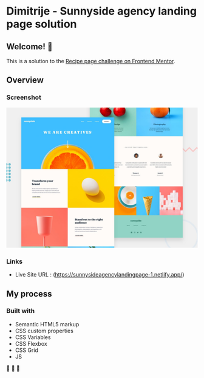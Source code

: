 # Dimitrije - Sunnyside agency landing page solution

## Welcome! 👋

This is a solution to the [Recipe page challenge on Frontend Mentor](https://www.frontendmentor.io/challenges/sunnyside-agency-landing-page-7yVs3B6ef).

## Overview

### Screenshot

![](./design/desktop-preview.jpg)

### Links

- Live Site URL : (https://sunnysideagencylandingpage-1.netlify.app/)

## My process

### Built with

- Semantic HTML5 markup
- CSS custom properties
- CSS Variables
- CSS Flexbox
- CSS Grid
- JS

:rocket: :rocket: :rocket:

